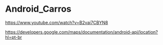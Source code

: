 # Android_Carros

https://www.youtube.com/watch?v=B2vai7CBYN8

https://developers.google.com/maps/documentation/android-api/location?hl=pt-br

